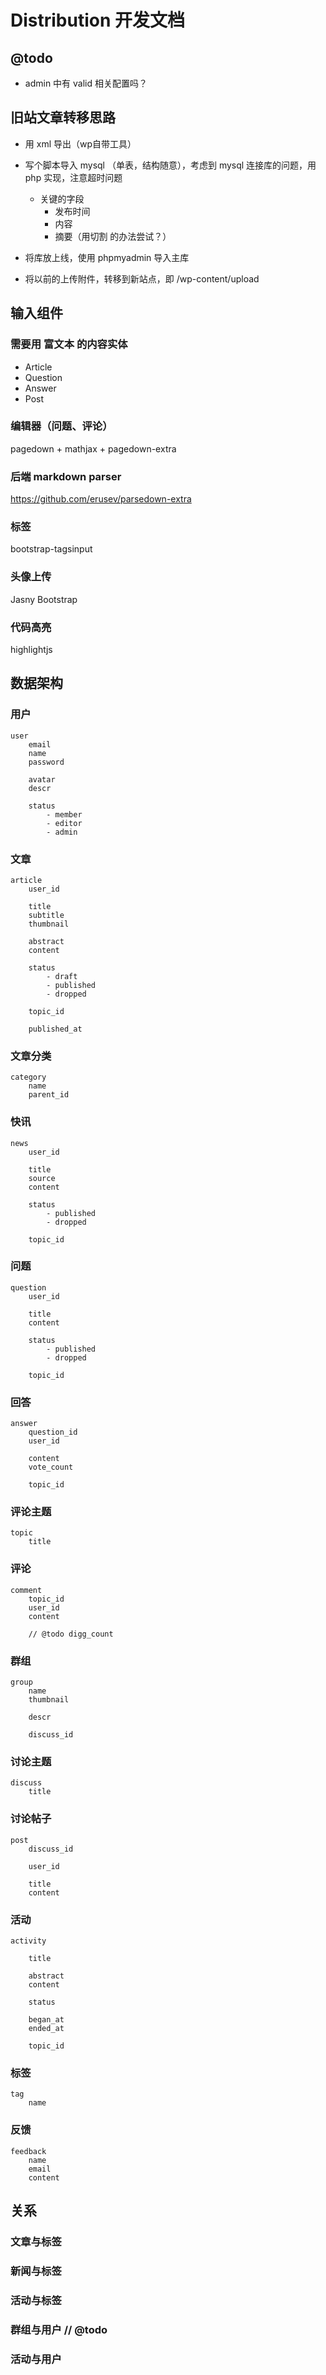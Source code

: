 # Distribution 开发文档


## @todo

- admin 中有 valid 相关配置吗？

## 旧站文章转移思路

- 用 xml 导出（wp自带工具）
- 写个脚本导入 mysql （单表，结构随意），考虑到 mysql 连接库的问题，用 php 实现，注意超时问题
    - 关键的字段
        - 发布时间
        - 内容
        - 摘要（用切割 <!-- more --> 的办法尝试？）


- 将库放上线，使用 phpmyadmin 导入主库

- 将以前的上传附件，转移到新站点，即 /wp-content/upload



## 输入组件

### 需要用 富文本 的内容实体

- Article
- Question
- Answer
- Post

### 编辑器（问题、评论）

pagedown + mathjax + pagedown-extra

### 后端 markdown parser

https://github.com/erusev/parsedown-extra


### 标签

bootstrap-tagsinput

### 头像上传

Jasny Bootstrap

### 代码高亮

highlightjs

## 数据架构

### 用户


```
user
    email
    name
    password

    avatar
    descr
    
    status
        - member
        - editor
        - admin
```

### 文章

```
article
    user_id

    title
    subtitle
    thumbnail

    abstract
    content

    status
        - draft
        - published
        - dropped

    topic_id

    published_at
```

### 文章分类

```
category
    name
    parent_id
```

### 快讯 

```
news
    user_id

    title
    source
    content

    status
        - published
        - dropped

    topic_id
```

### 问题

```
question
    user_id

    title
    content

    status
        - published
        - dropped

    topic_id
```

### 回答

```
answer
    question_id
    user_id

    content
    vote_count

    topic_id
```

### 评论主题

```
topic
    title
```

### 评论

```
comment
    topic_id
    user_id
    content

    // @todo digg_count
```

### 群组

```
group
    name
    thumbnail

    descr

    discuss_id
```

### 讨论主题

```
discuss
    title
```

### 讨论帖子

```
post
    discuss_id

    user_id

    title
    content
```

### 活动

```
activity
    
    title

    abstract
    content

    status

    began_at
    ended_at

    topic_id
```


### 标签

```
tag
    name
```

### 反馈

```
feedback
    name
    email
    content
```

## 关系

### 文章与标签

### 新闻与标签

### 活动与标签

### 群组与用户 // @todo

### 活动与用户
